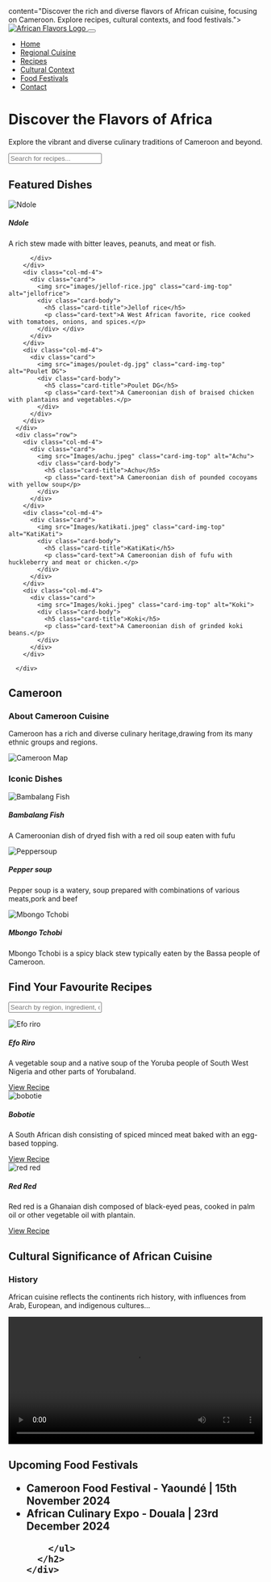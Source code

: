 <!DOCTYPE html>
<html lang="en">

<head>
  <meta charset="UTF-8">
  <meta name="viewport" content="width=device-width, initial-scale=1.0">
  <meta name="description">
    content="Discover the rich and diverse flavors of African cuisine, focusing on Cameroon. Explore recipes, cultural contexts, and food festivals.">
  <title>African Flavors: A Global Taste</title>
  <!-- Bootstrap CSS -->
  <link href="https://cdn.jsdelivr.net/npm/bootstrap@5.3.0-alpha1/dist/css/bootstrap.min.css" rel="stylesheet">
  <!-- Custom CSS -->
  <link rel="stylesheet" href="styles.css">
</head>

<body>
  <script src="https://cdn.jsdelivr.net/npm/bootstrap@5.3.0-alpha1/dist/js/bootstrap.bundle.min.js"></script>
  <nav class="navbar navbar-expand-lg navbar-light bg-light">
    <div class="container-fluid">
      <!-- Logo and Brand Name -->
      <a class="navbar-brand" href="#">
        <img src="images/logo.png" alt="African Flavors Logo" id="logo">
      </a>
      <button class="navbar-toggler" type="button" data-bs-toggle="collapse" data-bs-target="#navbarNav"
        aria-controls="navbarNav" aria-expanded="false" aria-label="Toggle navigation">
        <span class="navbar-toggler-icon"></span>
      </button>
      <div class="collapse navbar-collapse" id="navbarNav">
        <ul class="navbar-nav ms-auto">
          <li class="nav-item">
            <a class="nav-link active" aria-current="page" href="#">Home</a>
          </li>
          <li class="nav-item">
            <a class="nav-link" href="#">Regional Cuisine</a>
          </li>
          <li class="nav-item">
            <a class="nav-link" href="#">Recipes</a>
          </li>
          <li class="nav-item">
            <a class="nav-link" href="#">Cultural Context</a>
          </li>
          <li class="nav-item">
            <a class="nav-link" href="#">Food Festivals</a>
          </li>
          <li class="nav-item">
            <a class="nav-link" href="#">Contact</a>
          </li>
        </ul>
      </div>
    </div>
  </nav>
  <section class="hero bg-dark text-white text-center py-5" style="background-image: background-size cover;">
  </section>
  <div class="container">
    <h1>Discover the Flavors of Africa</h1>
    <p class="lead">Explore the vibrant and diverse culinary traditions of Cameroon and beyond.</p>
    <form class="search-bar mt-4">
      <input class="form-control form-control-lg" type="text" placeholder="Search for recipes..." aria-label="Search">
    </form>
  </div>
  </section>
  </section>
  <section class="featured-recipes py-5">
    <div class="container">
      <h2 class="text-center mb-4">Featured Dishes</h2>
      <div class="row">
        <!-- Use Bootstrap grid for layout -->
        <div class="col-md-4">
          <div class="card">
            <img src="images/ndole.jpg" class="card-img-top" alt="Ndole">
            <div class="card-body">
              <h5 class="card-title">Ndole</h5>
              <p class="card-text">A rich stew made with bitter leaves, peanuts, and meat or fish.</p>
           
          </div>
        </div>
        <div class="col-md-4">
          <div class="card">
            <img src="images/jellof-rice.jpg" class="card-img-top" alt="jellofrice">
            <div class="card-body">
              <h5 class="card-title">Jellof rice</h5>
              <p class="card-text">A West African favorite, rice cooked with tomatoes, onions, and spices.</p>
            </div> </div>
          </div>
        </div>
        <div class="col-md-4">
          <div class="card">
            <img src="images/poulet-dg.jpg" class="card-img-top" alt="Poulet DG">
            <div class="card-body">
              <h5 class="card-title">Poulet DG</h5>
              <p class="card-text">A Cameroonian dish of braised chicken with plantains and vegetables.</p>
            </div>
          </div>
        </div>
      </div>
      <div class="row">
        <div class="col-md-4">
          <div class="card">
            <img src="Images/achu.jpeg" class="card-img-top" alt="Achu">
            <div class="card-body">
              <h5 class="card-title">Achu</h5>
              <p class="card-text">A Cameroonian dish of pounded cocoyams with yellow soup</p>
            </div>
          </div>
        </div>
        <div class="col-md-4">
          <div class="card">
            <img src="Images/katikati.jpeg" class="card-img-top" alt="KatiKati">
            <div class="card-body">
              <h5 class="card-title">KatiKati</h5>
              <p class="card-text">A Cameroonian dish of fufu with huckleberry and meat or chicken.</p>
            </div>
          </div>
        </div>
        <div class="col-md-4">
          <div class="card">
            <img src="Images/koki.jpeg" class="card-img-top" alt="Koki">
            <div class="card-body">
              <h5 class="card-title">Koki</h5>
              <p class="card-text">A Cameroonian dish of grinded koki beans.</p>
            </div>
          </div>
        </div>

      </div>
  </section>
  <section class="region-info py-5">
    <div class="container">
      <h2>Cameroon</h2>
      <div class="row">
        <div class="col-md-6">
          <h3>About Cameroon Cuisine</h3>
          <p>Cameroon has a rich and diverse culinary heritage,drawing from its many ethnic groups and regions.</p>
        </div>
        <div class="col-md-6 justify-content-end">
          <img src="Images/cameroon-map.png" class="img-fluid" alt="Cameroon Map" id="cameroon-map">
        </div>
      </div>
    </div>
    <h3 class="mt-5">Iconic Dishes</h3>
    <div class="row">
      <div class="col-md-4">
        <div class="card">
          <img src="Images/bambalang fish.jpeg" class="card-img-top" alt="Bambalang Fish">
          <div class="card-body">
            <h5 class="card-title">Bambalang Fish</h5>
            <p class="card-text">A Cameroonian dish of dryed fish with a red oil soup eaten with fufu</p>
          </div>
        </div>
      </div>
      <div class="col-md-4">
        <div class="card">
          <img src="Images/peppersoup.jpeg" class="card-img-top" alt="Peppersoup">
          <div class="card-body">
            <h5 class="card-title">Pepper soup</h5>
            <p class="card-text">Pepper soup is a watery, soup prepared with combinations of various meats,pork and beef</p>
          </div>
        </div>
      </div>
      <div class="col-md-4">
        <div class="card">
          <img src="Images/mbongo tchobi.jpeg" class="card-img-top" alt="Mbongo Tchobi">
          <div class="card-body">
            <h5 class="card-title">Mbongo Tchobi</h5>
            <p class="card-text">Mbongo Tchobi is a spicy black stew typically eaten by the Bassa people of Cameroon.
            </p>
          </div>
        </div>
      </div>
    </div>
  </section>
  <section class="recipe-database py-5">
    <div class="container">
      <h2 class="text-center mb-5">Find Your Favourite Recipes</h2>
      <form class="mb-5">
        <input class="form-control form-control-lg" type="text" placeholder="Search by region, ingredient, or dish name"
          aria-label="Search">
        <div class="row"></div>
      </form>
      <div class="row">
        <div class="col-md-4">
          <div class="card">
            <img src="images/Efo riro.jpg" class="card-img-top" alt="Efo riro">
            <div class="card-body">
              <h5 class="card-title">Efo Riro</h5>
              <p class="card-text">A vegetable soup and a native soup of the Yoruba people of South West Nigeria and other parts of Yorubaland.</p>
              <a href="recipe.html" class="btn btn-primary">View Recipe</a>
            </div>
          </div>
        </div>
        <div class="col-md-4">
          <div class="card">
            <img src="images/Bobotie.jpg" class="card-img-top" alt="bobotie">
            <div class="card-body">
              <h5 class="card-title">Bobotie</h5>
              <p class="card-text">A South African dish consisting of spiced minced meat baked with an egg-based topping.</p>
              <a href="recipe.html" class="btn btn-primary">View Recipe</a>
            </div>
          </div>
        </div>
        <div class="col-md-4">
          <div class="card">
            <img src="images/Red Red.jpeg" class="card-img-top" alt="red red">
            <div class="card-body">
              <h5 class="card-title">Red Red</h5>
              <p class="card-text">Red red is a Ghanaian dish composed of black-eyed peas, cooked in palm oil or other vegetable oil with plantain.</p>
              <a href="recipe.html" class="btn btn-primary">View Recipe</a>
            </div>
          </div>
        </div>
      </div>
  </section>
  <section class="Cultural-context py-5">
   <div class=" container">
    <h2 class="text-center mb-2">Cultural Significance of African Cuisine</h2>
    <div class="row">
      <div class="col-md-6">
        <h3>History</h3>
        <p>African cuisine reflects the continents rich history, with influences from Arab, European, and indigenous cultures...</p>
        <div class="col-md-6">
          <video width="100%" controls>
            <source src="https://www.youtube.com/watch?v=0exWBGoe-3A" type="video/mp4">
        </video>
        </div>
      </div>
    </div>
   </div>
  </section>
   <section class="food-festivals py-5">
     <div class="container">
      <h2 class="text-center mb-4">
        Upcoming Food Festivals
        <ul class="list-group">
          <li class="list-group-item">Cameroon Food Festival - Yaoundé | 15th November 2024</li>
           <li class="list-group-item">African Culinary Expo - Douala | 23rd December 2024</li>
          
        </ul>
      </h2>
    </div>
  </section>
</body>
